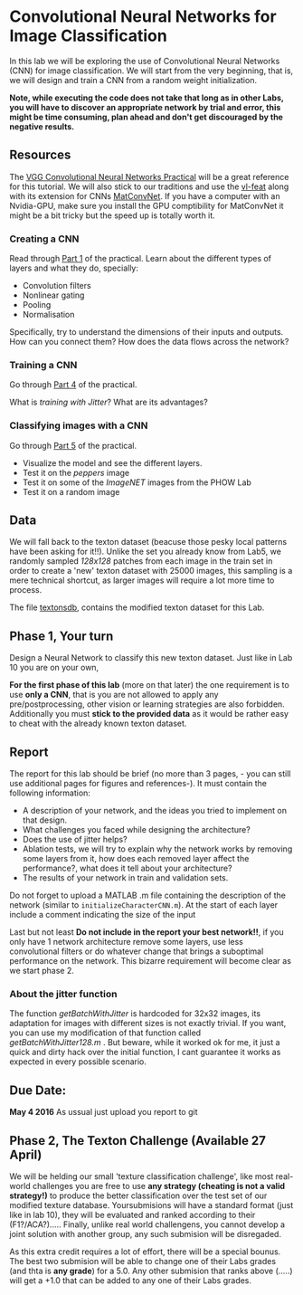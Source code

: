 # Convolutional Neural Networks for Image Classification
In this lab we will be exploring the use of Convolutional Neural Networks (CNN) for image classification. We will start from the very beginning, that is, we will design and train a CNN from a random weight initialization.

**Note, while executing the code does not take that long as in other Labs, you will have to discover an appropriate network by trial and error, this might be time consuming, plan ahead and don't get discouraged by the negative results.**

## Resources
The [VGG Convolutional Neural Networks Practical](http://www.robots.ox.ac.uk/~vgg/practicals/cnn/index.html) will be a great reference for this tutorial. We will also stick to our traditions and use the [vl-feat](http://www.vlfeat.org/matlab/matlab.html) along with its extension for CNNs [MatConvNet](http://www.vlfeat.org/matconvnet/functions/). If you have a computer with an Nvidia-GPU, make sure you install the GPU comptibility for MatConvNet it might be a bit tricky but the speed up is totally worth it.


### Creating a CNN
Read through [Part 1](http://www.robots.ox.ac.uk/~vgg/practicals/cnn/index.html#part1) of the practical.
Learn about the different types of layers and what they do, specially:

- Convolution filters
- Nonlinear gating
- Pooling
- Normalisation

Specifically, try to understand the dimensions of their inputs and outputs. How can you connect them? How does the data flows across the network?

### Training a CNN

Go through [Part 4](http://www.robots.ox.ac.uk/~vgg/practicals/cnn/index.html#part-4-learning-a-character-cnn) of the practical.

What is *training with Jitter*?
What are its advantages?


### Classifying images with a CNN

Go through [Part 5](http://www.robots.ox.ac.uk/~vgg/practicals/cnn/index.html#part-5-using-pretrained-models) of the practical.

- Visualize the model and see the different layers.
- Test it on the *peppers* image
- Test it on some of the *ImageNET* images from the PHOW Lab
- Test it on a random image

## Data

We will fall back to the texton dataset (beacuse those pesky local patterns have been asking for it!!). Unlike the set you already know from Lab5, we randomly sampled *128x128* patches from each image in the train set in order to create a 'new' texton dataset with 25000 images, this sampling is a mere technical shortcut, as larger images will require a lot more time to process.

The file [textonsdb](), contains the modified texton dataset for this Lab.

## Phase 1, Your turn

Design a Neural Network to classify this new texton dataset. Just like in Lab 10 you are on your own, 

**For the first phase of this lab** (more on that later) the one requirement is to use **only a CNN**, that is you are not allowed to apply any pre/postprocessing, other vision or learning strategies are also forbidden. Additionally you must **stick to the provided data** as it would be rather easy to cheat with the already known texton dataset.

## Report
The report for this lab should be brief (no more than 3 pages, - you can still use additional pages for figures and references-). It must contain the following information:

- A description of your network, and the ideas you tried to implement on that design.
- What challenges you faced while designing the architecture?
- Does the use of jitter helps?
- Ablation tests, we will try to explain why the network works by removing some layers from it, how does each removed layer affect the performance?, what does it tell about your architecture?
- The results of your network in train and validation sets.

Do not forget to upload a MATLAB .m file containing the description of the network (similar to ``initializeCharacterCNN.m``). At the start of each layer include a comment indicating the size of the input

Last but not least **Do not include in the report your best network!!**, if you only have 1 network architecture remove some layers, use less convolutional filters or do whatever change that brings a suboptimal performance on the network. This bizarre requirement will become clear as we start phase 2.

### About the jitter function
The function *getBatchWithJitter* is hardcoded for 32x32 images, its adaptation for images with different sizes is not exactly trivial. If you want, you can use my modification of that function called *getBatchWithJitter128.m* . But beware, while it worked ok for me, it just a quick and dirty hack over the initial function, I cant guarantee it works as expected in every possible scenario.

## Due Date:
**May 4 2016** As ussual just upload you report to git

## Phase 2, The Texton Challenge (Available 27 April)
We will be helding our small 'texture classification challenge', like most real-world challenges you are free to use **any strategy (cheating is not a valid strategy!)** to produce the better classification over the test set of our modified texture database. Yoursubmisions will have a standard format (just like in lab 10), they will be evaluated and ranked according to their (F1?/ACA?)..... Finally, unlike real world challengens, you cannot develop a joint solution with another group, any such submision will be disregaded. 

As this extra credit requires a lot of effort, there will be a special bounus. The best two submision will be able to change one of their Labs grades (and thta is **any grade**) for a 5.0. Any other submision that ranks above (.....) will get a +1.0 that can be added to any one of their Labs grades. 




